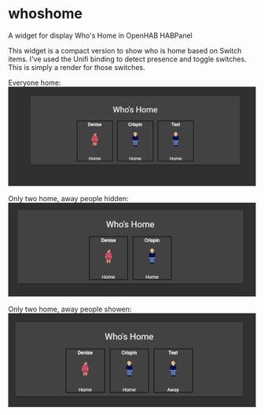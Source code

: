 # whoshome
A widget for display Who's Home in OpenHAB HABPanel

This widget is a compact version to show who is home based on Switch items.
I've used the Unifi binding to detect presence and toggle switches. This is simply a render for those switches.


Everyone home:
<img src="https://github.com/CrispinP/whoshome/blob/master/everyoneHome.PNG?raw=true">

Only two home, away people hidden:
<img src="https://github.com/CrispinP/whoshome/blob/master/Only%20two%20home%20-%20HideAway.PNG?raw=true">

Only two home, away people showen:
<img src="https://github.com/CrispinP/whoshome/blob/master/Only%20two%20home%20-%20Show%20Away.PNG?raw=true">
